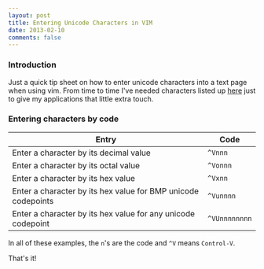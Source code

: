 ```yaml
---
layout: post
title: Entering Unicode Characters in VIM
date: 2013-02-10
comments: false
---
```


### Introduction

Just a quick tip sheet on how to enter unicode characters into a text page when using vim. From time to time I've needed characters listed up [here](http://www.fileformat.info/info/unicode/char/search.htm) just to give my applications that little extra touch.

### Entering characters by code

| Entry 																| Code
|-----------------------------------------------------------------------|-------------------------------
| Enter a character by its decimal value								| `^Vnnn`
| Enter a character by its octal value									| `^Vonnn`
| Enter a character by its hex value									| `^Vxnn`
| Enter a character by its hex value for BMP unicode codepoints 		| `^Vunnnn`
| Enter a character by its hex value for any unicode codepoint 			| `^VUnnnnnnnn`

In all of these examples, the `n`'s are the code and `^V` means `Control-V`.

That's it!